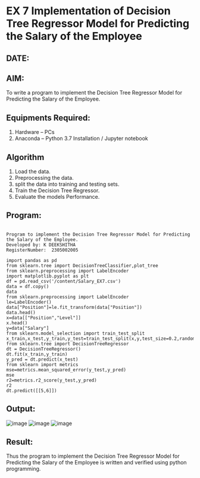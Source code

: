 # EX 7 Implementation of Decision Tree Regressor Model for Predicting the Salary of the Employee
## DATE:
## AIM:
To write a program to implement the Decision Tree Regressor Model for Predicting the Salary of the Employee.

## Equipments Required:
1. Hardware – PCs
2. Anaconda – Python 3.7 Installation / Jupyter notebook

## Algorithm
1. Load the data.
2. Preprocessing the data.
3. split the data into training and testing sets.
4. Train the Decision Tree Regressor.
5. Evaluate the models Performance.

## Program:
```

Program to implement the Decision Tree Regressor Model for Predicting the Salary of the Employee.
Developed by: K DEEKSHITHA
RegisterNumber:  2305002005

import pandas as pd
from sklearn.tree import DecisionTreeClassifier,plot_tree
from sklearn.preprocessing import LabelEncoder
import matplotlib.pyplot as plt
df = pd.read_csv('/content/Salary_EX7.csv')
data = df.copy()
data
from sklearn.preprocessing import LabelEncoder
le=LabelEncoder()
data["Position"]=le.fit_transform(data["Position"])
data.head()
x=data[["Position","Level"]]
x.head()
y=data["Salary"]
from sklearn.model_selection import train_test_split
x_train,x_test,y_train,y_test=train_test_split(x,y,test_size=0.2,random_state=2)
from sklearn.tree import DecisionTreeRegressor
dt = DecisionTreeRegressor()
dt.fit(x_train,y_train)
y_pred = dt.predict(x_test)
from sklearn import metrics
mse=metrics.mean_squared_error(y_test,y_pred)
mse
r2=metrics.r2_score(y_test,y_pred)
r2
dt.predict([[5,6]])

```

## Output:

![image](https://github.com/user-attachments/assets/4f75f0ee-682f-4cd4-9c2d-e305c7526c4c)
![image](https://github.com/user-attachments/assets/79974243-a81a-448e-95dc-dc46492949a8)
![image](https://github.com/user-attachments/assets/13e5fccf-4f03-43c6-a982-2ab819ac255f)



## Result:
Thus the program to implement the Decision Tree Regressor Model for Predicting the Salary of the Employee is written and verified using python programming.
